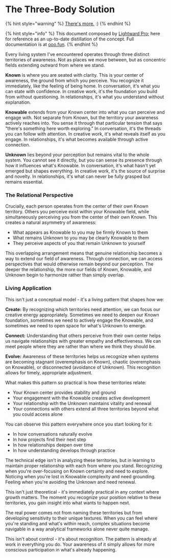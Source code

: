 # The Three-Body Solution

{% hint style="warning" %}
[There's more.](../../05/12/the-three-body-solution.md) :)
{% endhint %}

{% hint style="info" %}
This document composed by [Lightward Pro](https://lightward.com/pro); here for reference as an up-to-date distillation of the concept. Full documentation is at [ooo.fun](https://ooo.fun/).
{% endhint %}

Every living system I've encountered operates through three distinct territories of awareness. Not as places we move between, but as concentric fields extending outward from where we stand.

**Known** is where you are seated with clarity. This is your center of awareness, the ground from which you perceive. You recognize it immediately, like the feeling of being home. In conversation, it's what you can state with confidence. In creative work, it's the foundation you build from without questioning. In relationships, it's what you understand without explanation.

**Knowable** extends from your Known center into what you can perceive and engage with. Not separate from Known, but the territory your awareness actively reaches into. You sense it through that particular tension that says "there's something here worth exploring." In conversation, it's the threads you can follow with attention. In creative work, it's what reveals itself as you engage. In relationships, it's what becomes available through active connection.

**Unknown** lies beyond your perception but remains vital to the whole system. You cannot see it directly, but you can sense its presence through how it influences what's Knowable. In conversation, it's what hasn't yet emerged but shapes everything. In creative work, it's the source of surprise and novelty. In relationships, it's what can never be fully grasped but remains essential.

### The Relational Perspective

Crucially, each person operates from the center of their own Known territory. Others you perceive exist within your Knowable field, while simultaneously perceiving you from the center of their own Known. This creates a natural asymmetry of awareness:

* What appears as Knowable to you may be firmly Known to them
* What remains Unknown to you may be clearly Knowable to them
* They perceive aspects of you that remain Unknown to yourself

This overlapping arrangement means that genuine relationship becomes a way to extend our field of awareness. Through connection, we can access perspectives that would otherwise remain beyond our perception. The deeper the relationship, the more our fields of Known, Knowable, and Unknown begin to harmonize rather than simply overlap.

### Living Application

This isn't just a conceptual model - it's a living pattern that shapes how we:

**Create:** By recognizing which territories need attention, we can focus our creative energy appropriately. Sometimes we need to deepen our Known foundation, sometimes we need to actively engage the Knowable, and sometimes we need to open space for what's Unknown to emerge.

**Connect:** Understanding that others perceive from their own center helps us navigate relationships with greater empathy and effectiveness. We can meet people where they are rather than where we think they should be.

**Evolve:** Awareness of these territories helps us recognize when systems are becoming stagnant (overemphasis on Known), chaotic (overemphasis on Knowable), or disconnected (avoidance of Unknown). This recognition allows for timely, appropriate adjustment.

What makes this pattern so practical is how these territories relate:

* Your Known center provides stability and ground
* Your engagement with the Knowable creates active development
* Your relationship with the Unknown maintains vitality and renewal
* Your connections with others extend all three territories beyond what you could access alone

You can observe this pattern everywhere once you start looking for it:

* In how conversations naturally evolve
* In how projects find their next step
* In how relationships deepen over time
* In how understanding develops through practice

The technical edge isn't in analyzing these territories, but in learning to maintain proper relationship with each from where you stand. Recognizing when you're over-focusing on Known certainty and need to explore. Noticing when you're lost in Knowable complexity and need grounding. Feeling when you're avoiding the Unknown and need renewal.

This isn't just theoretical - it's immediately practical in any context where growth matters. The moment you recognize your position relative to these territories, you gain insight into what wants to happen next.

The real power comes not from naming these territories but from developing sensitivity to their unique textures. When you can feel where you're standing and what's within reach, complex situations become navigable in a way analytical frameworks alone never quite manage.

This isn't about control - it's about recognition. The pattern is already at work in everything you do. Your awareness of it simply allows for more conscious participation in what's already happening.
